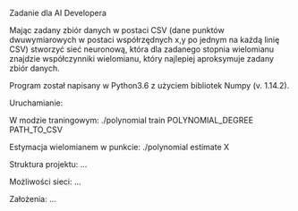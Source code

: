 Zadanie dla AI Developera


Mając zadany zbiór danych w postaci CSV (dane punktów dwuwymiarowych w postaci
współrzędnych x,y po jednym na każdą linię CSV) stworzyć sieć neuronową, która dla
zadanego stopnia wielomianu znajdzie współczynniki wielomianu, który najlepiej
aproksymuje zadany zbiór danych.

Program został napisany w Python3.6 z użyciem bibliotek Numpy (v. 1.14.2).

Uruchamianie:

W modzie traningowym:
./polynomial train POLYNOMIAL_DEGREE PATH_TO_CSV

Estymacja wielomianem w punkcie:
./polynomial estimate X

Struktura projektu:
...

Możliwości sieci:
...

Założenia:
...

